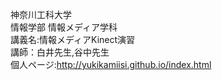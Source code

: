 神奈川工科大学  
情報学部 情報メディア学科  
講義名:情報メディアKinect演習  
講師：白井先生,谷中先生  
個人ページ:http://yukikamiisi.github.io/index.html
